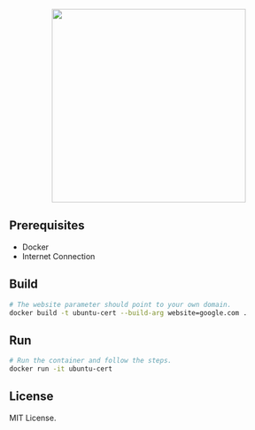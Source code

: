 <p align="center"><a href="https://orptech.com" target="_blank"><img src="https://orptech.com/assets/images/logos/orptech-logo-white.png" width="350"></a></p>

## Prerequisites
* Docker
* Internet Connection

## Build

```BASH
# The website parameter should point to your own domain.
docker build -t ubuntu-cert --build-arg website=google.com .
```

## Run
```BASH
# Run the container and follow the steps.
docker run -it ubuntu-cert
```

## License
MIT License.
